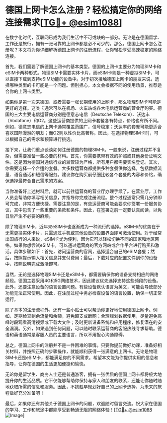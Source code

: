 # 德国上网卡怎么注册？轻松搞定你的网络连接需求[[TG💪+ @esim1088](https://t.me/s/esim1088)]

在数字化时代，互联网已成为我们生活中不可或缺的一部分。无论是在德国留学、工作还是旅行，拥有一张可靠的上网卡都是必不可少的。那么，德国上网卡怎么注册呢？本文将为你详细解析德国上网卡的注册流程，让你轻松享受高速稳定的网络连接。

首先，我们需要了解德国上网卡的基本类型。德国的上网卡主要分为物理SIM卡和eSIM卡两种形式。物理SIM卡需要实体卡片，而eSIM卡则是一种虚拟SIM卡，可以直接下载到支持eSIM功能的设备中。对于初次接触德国上网卡的朋友来说，选择哪种类型的卡可能是一个问题。但别担心，本文会根据不同的使用场景，推荐适合你的上网卡类型。

如果你是第一次来德国，或者需要一张长期使用的上网卡，那么物理SIM卡可能是更好的选择。这类卡通常可以在机场、火车站或各大电信运营商的营业厅购买。德国的三大主要电信运营商分别是德意志电信（Deutsche Telekom）、沃达丰（Vodafone）和O2。这些运营商提供的上网卡套餐各有特点，价格也有所不同。例如，德意志电信的上网卡通常覆盖范围广，信号稳定；沃达丰的套餐可能更适合喜欢国际漫游的朋友；而O2则以性价比高著称。因此，在选择物理SIM卡时，可以根据自己的需求和预算进行挑选。

接下来，让我们重点谈谈如何注册德国的物理SIM卡。一般来说，注册过程并不复杂，但需要准备一些必要的材料。首先，你需要携带有效的护照或其他身份证明文件。这是因为德国对通信行业的监管较为严格，所有用户都需要实名登记。其次，你需要选择一个合适的套餐。大多数运营商都提供多种套餐供你选择，包括数据流量、语音通话和短信等服务。建议你在购买前仔细比较各个套餐的内容和价格，确保选择最符合自己需求的方案。

当你准备好上述材料后，就可以前往运营商的营业厅办理手续了。在营业厅，工作人员会帮助你填写相关信息，并指导你完成注册流程。整个过程通常只需几分钟即可完成，非常方便快捷。需要注意的是，有些运营商可能会要求你签署一份服务协议，其中包含了一些重要的条款和条件。因此，在签署之前一定要认真阅读，以免日后产生不必要的麻烦。

除了物理SIM卡，近年来eSIM卡也逐渐成为一种流行的选择。eSIM卡的优势在于无需更换实体卡片，只需通过手机或其他设备的设置界面即可激活使用。对于经常出国旅行的人来说，eSIM卡尤为便利，因为它可以轻松切换不同的国家和地区网络。如果你想尝试eSIM卡，可以通过运营商的官方网站或合作平台进行购买和激活。具体步骤如下：首先，访问运营商的官网，选择适合自己的eSIM套餐；然后，按照提示输入相关信息并支付费用；最后，下载对应的配置文件到你的设备中，按照说明完成激活即可。

当然，无论是选择物理SIM卡还是eSIM卡，都需要确保你的设备支持相应的网络频段。德国主要采用4G和5G网络技术，因此建议优先选择支持这些频段的设备。此外，还要注意设备的语言设置问题。有些设备默认语言为英文，可能会导致部分功能无法正常使用。因此，在注册过程中务必检查设备的语言设置，确保一切正常运行。

除了基本的注册流程外，还有一些小贴士可以帮助你更好地使用德国上网卡。例如，定期检查剩余流量和余额，避免超支或断网；合理规划数据使用，尽量避免高峰时段观看高清视频或下载大文件；及时更新设备系统和应用程序，修复潜在的安全漏洞。另外，如果遇到任何问题，可以随时联系运营商的客服热线寻求帮助。德语和英语通常是客服人员的主要语言，所以不用担心沟通障碍。

总之，德国上网卡的注册并不是一件困难的事情。只要你提前做好功课，准备好相关材料，并按照正确的步骤操作，就能顺利获得一张满意的上网卡。无论是物理SIM卡还是eSIM卡，都能满足你的不同需求。希望本文能为你提供实用的信息和指导，让你在德国的生活更加便捷和愉快。

无论你是留学生、商务人士还是普通游客，拥有一张优质的德国上网卡都将极大地提升你的生活品质。它不仅能够帮助你保持与家人和朋友的联系，还能让你随时随地获取所需的信息和服务。因此，不妨趁早规划好自己的上网卡选择，为未来的旅程做好充分准备吧！

最后，如果你还有其他关于德国上网卡的问题，欢迎随时留言交流。祝大家在德国的学习、工作和旅途中都能享受到畅通无阻的网络体验！[[TG💪+ @esim1088](https://t.me/s/esim1088) ![Image](https://i.postimg.cc/4NQfJmqS/Snipaste-2025-05-13-00-14-12.png)]